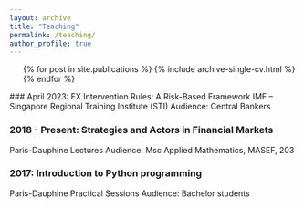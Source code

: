 ```yaml
---
layout: archive
title: "Teaching"
permalink: /teaching/
author_profile: true
---
```


<ul>
    {% for post in site.publications %}
    {% include archive-single-cv.html %}
    {% endfor %}
</ul>
### April 2023: FX Intervention Rules: A Risk-Based Framework 
IMF – Singapore Regional Training Institute (STI)
Audience: Central Bankers

### 2018 - Present: Strategies and Actors in Financial Markets 
Paris-Dauphine Lectures 
Audience: Msc Applied Mathematics, MASEF, 203

### 2017: Introduction to Python programming
Paris-Dauphine Practical Sessions
Audience: Bachelor students